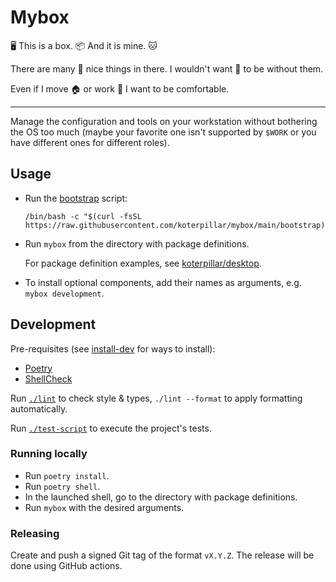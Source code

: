 # Mybox

🖥️ This is a box. 📦 And it is mine. 🐱

There are many 🍱 nice things in there. I wouldn't want 🧰 to be without them.

Even if I move 🏠 or work 🏢 I want to be comfortable.

---

Manage the configuration and tools on your workstation without bothering the OS
too much (maybe your favorite one isn't supported by `$WORK` or you have
different ones for different roles).

## Usage

* Run the [bootstrap](bootstrap) script:

  ```shell
  /bin/bash -c "$(curl -fsSL https://raw.githubusercontent.com/koterpillar/mybox/main/bootstrap)"
  ```

* Run `mybox` from the directory with package definitions.

  For package definition examples, see
  [koterpillar/desktop](https://github.com/koterpillar/desktop/).

* To install optional components, add their names as arguments, e.g.
  `mybox development`.

## Development

Pre-requisites (see [install-dev](install-dev) for ways to install):

* [Poetry](https://python-poetry.org/)
* [ShellCheck](https://www.shellcheck.net/)

Run [`./lint`](lint) to check style & types, `./lint --format` to apply
formatting automatically.

Run [`./test-script`](test-script) to execute the project's tests.

### Running locally

* Run `poetry install`.
* Run `poetry shell`.
* In the launched shell, go to the directory with package definitions.
* Run `mybox` with the desired arguments.

### Releasing

Create and push a signed Git tag of the format `vX.Y.Z`. The release will be
done using GitHub actions.
